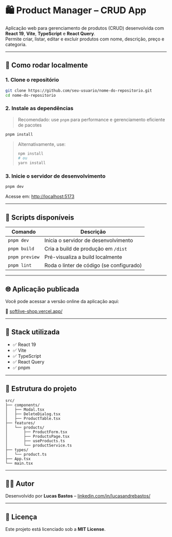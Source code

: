 # 🛍️ Product Manager – CRUD App

Aplicação web para gerenciamento de produtos (CRUD) desenvolvida com **React 19**, **Vite**, **TypeScript** e **React Query**.  
Permite criar, listar, editar e excluir produtos com nome, descrição, preço e categoria.

---

## 🚀 Como rodar localmente

### 1. Clone o repositório

```bash
git clone https://github.com/seu-usuario/nome-do-repositorio.git
cd nome-do-repositorio
```

### 2. Instale as dependências

> Recomendado: use `pnpm` para performance e gerenciamento eficiente de pacotes

```bash
pnpm install
```

> Alternativamente, use:
> ```bash
> npm install
> # ou
> yarn install
> ```

### 3. Inicie o servidor de desenvolvimento

```bash
pnpm dev
```

Acesse em: [http://localhost:5173](http://localhost:5173)

---

## 📜 Scripts disponíveis

| Comando        | Descrição                                       |
|----------------|--------------------------------------------------|
| `pnpm dev`     | Inicia o servidor de desenvolvimento             |
| `pnpm build`   | Cria a build de produção em `/dist`              |
| `pnpm preview` | Pré-visualiza a build localmente                 |
| `pnpm lint`    | Roda o linter de código (se configurado)         |

---

## 🌐 Aplicação publicada

Você pode acessar a versão online da aplicação aqui:

🔗 [softlive-shop.vercel.app/](https://softlive-shop.vercel.app/)



---

## 🧪 Stack utilizada

- ✅ React 19
- ✅ Vite
- ✅ TypeScript
- ✅ React Query
- ✅ pnpm

---

## 📁 Estrutura do projeto

```
src/
├── components/
│   ├── Modal.tsx
│   ├── DeleteDialog.tsx
│   ├── ProductTable.tsx
├── features/
│   └── products/
│       ├── ProductForm.tsx
│       ├── ProductsPage.tsx
│       ├── useProducts.ts
│       └── productService.ts
├── types/
│   └── product.ts
├── App.tsx
└── main.tsx
```

---

## 👨‍💻 Autor

Desenvolvido por **Lucas Bastos** – [linkedin.com/in/lucasandrebastos/](https://www.linkedin.com/in/lucasandrebastos/)

---

## 📝 Licença

Este projeto está licenciado sob a **MIT License**.
